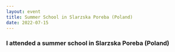 ```yaml
---
layout: event
title: Summer School in Slarzska Poreba (Poland)
date: 2022-07-15
---
```

### I attended a summer school in Slarzska Poreba (Poland)